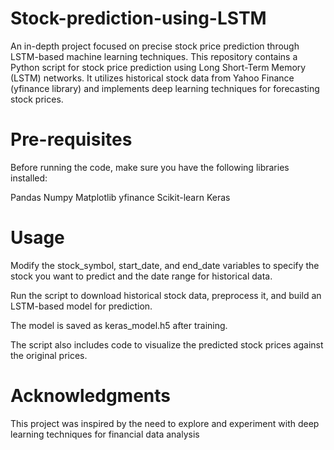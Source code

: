 # Stock-prediction-using-LSTM
An in-depth project focused on precise stock price prediction through LSTM-based machine learning techniques.
This repository contains a Python script for stock price prediction using Long Short-Term Memory (LSTM) networks. It utilizes historical stock data from Yahoo Finance (yfinance library) and implements deep learning techniques for forecasting stock prices.

# Pre-requisites
Before running the code, make sure you have the following libraries installed:

Pandas
Numpy
Matplotlib
yfinance
Scikit-learn
Keras

# Usage
Modify the stock_symbol, start_date, and end_date variables to specify the stock you want to predict and the date range for historical data.

Run the script to download historical stock data, preprocess it, and build an LSTM-based model for prediction.

The model is saved as keras_model.h5 after training.

The script also includes code to visualize the predicted stock prices against the original prices.

# Acknowledgments
This project was inspired by the need to explore and experiment with deep learning techniques for financial data analysis
